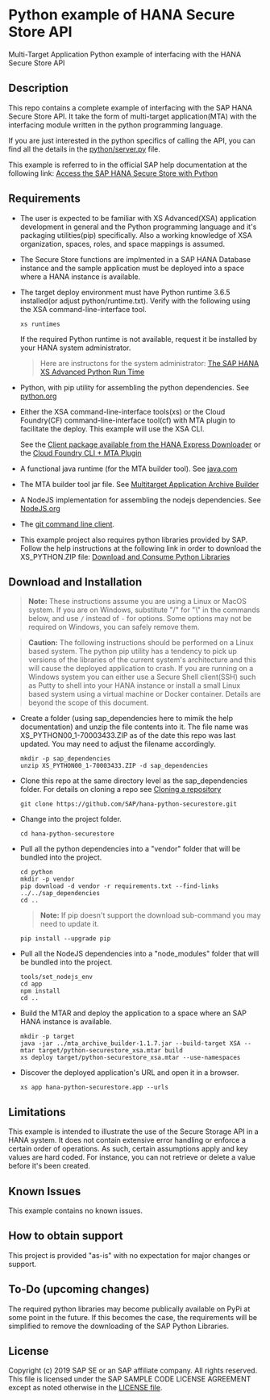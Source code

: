 # Python example of HANA Secure Store API
Multi-Target Application Python example of interfacing with the HANA Secure Store API

## Description

This repo contains a complete example of interfacing with the SAP HANA Secure Store API.  It take the form of multi-target application(MTA) with the interfacing module written in the python programming language.  

If you are just interested in the python specifics of calling the API, you can find all the details in the [python/server.py](python/server.py) file.

This example is referred to in the official SAP help documentation at the following link: [Access the SAP HANA Secure Store with Python](https://help.sap.com/viewer/DRAFT/4505d0bdaf4948449b7f7379d24d0f0d/2.0.04/en-US/0d07ee1462c141beb8a86a92bc9cb92e.html)

## Requirements

- The user is expected to be familiar with XS Advanced(XSA) application development in general and the Python programming language  and it's packaging utilities(pip) specifically.  Also a working knowledge of XSA organization, spaces, roles, and space mappings is assumed.

- The Secure Store functions are implmented in a SAP HANA Database instance and the sample application must be deployed into a space where a HANA instance is available.  

- The target deploy environment must have Python runtime 3.6.5 installed(or adjust python/runtime.txt).  Verify with the following using the XSA command-line-interface tool.

    ```
    xs runtimes
    ```

   If the required Python runtime is not available, request it be installed by your HANA system administrator.  
   
   >  Here are instructons for the system administrator: [The SAP HANA XS Advanced Python Run Time](https://help.sap.com/viewer/DRAFT/4505d0bdaf4948449b7f7379d24d0f0d/2.0.03/en-US/8d786ec8ab964145a7453c1f53f452db.html)

- Python, with pip utility for assembling the python dependencies.  See [python.org](https://www.python.org/)

- Either the XSA command-line-interface tools(xs) or the Cloud Foundry(CF) command-line-interface tool(cf) with MTA plugin to facilitate the deploy.  This example will use the XSA CLI. 

    See the [Client package available from the HANA Express Downloader](https://www.sap.com/cmp/ft/crm-xu16-dat-hddedft/index.html) or the [Cloud Foundry CLI + MTA Plugin](https://github.com/cloudfoundry-incubator/multiapps-cli-plugin)

- A functional java runtime (for the MTA builder tool).  See [java.com](https://www.java.com/en/download/)

- The MTA builder tool jar file.  See [Multitarget Application Archive Builder](https://help.sap.com/viewer/58746c584026430a890170ac4d87d03b/Cloud/en-US/ba7dd5a47b7a4858a652d15f9673c28d.html) 

- A  NodeJS implementation for assembling the nodejs dependencies. See [NodeJS.org](https://nodejs.org/en/)

- The [git command line client](https://git-scm.com/book/en/v2/Getting-Started-Installing-Git).

- This example project also requires python libraries provided by SAP. Follow the help instructions at the following link in order to download the XS_PYTHON.ZIP file:  [Download and Consume Python Libraries](https://help.sap.com/viewer/4505d0bdaf4948449b7f7379d24d0f0d/2.0.03/en-US/842824f04d654ceeaf5168da663a65ce.html)



## Download and Installation

>  **Note:**  These instructions assume you are using a Linux or MacOS system.  If you are on Windows, substitute "/" for "\\" in the commands below, and use `/` instead of `-` for options.  Some options may not be required on Windows, you can safely remove them.

> **Caution:** The following instructions should be performed on a Linux based system.  The python pip utility has a tendency to pick up versions of the libraries of the current system's architecture and this will cause the deployed application to crash.  If you are running on a Windows system you can either use a Secure Shell client(SSH) such as Putty to shell into your HANA instance or install a small Linux based system using a virtual machine or Docker container.  Details are beyond the scope of this document. 

- Create a folder (using sap_dependencies here to mimik the help documentation) and unzip the file contents into it.
The file name was XS_PYTHON00_1-70003433.ZIP as of the date this repo was last updated.  You may need to adjust the filename accordingly.

    ```
    mkdir -p sap_dependencies
    unzip XS_PYTHON00_1-70003433.ZIP -d sap_dependencies
    ```

- Clone this repo at the same directory level as the sap_dependencies folder.  For details on cloning a repo see [Cloning a repository](https://help.github.com/articles/cloning-a-repository/)
    ```
    git clone https://github.com/SAP/hana-python-securestore.git
    ```

- Change into the project folder.
    ```
    cd hana-python-securestore
    ```



- Pull all the python dependencies into a "vendor" folder that will be bundled into the project.
    ```
    cd python
    mkdir -p vendor
    pip download -d vendor -r requirements.txt --find-links ../../sap_dependencies
    cd ..
    ```
    
    > **Note:** If pip doesn't support the download sub-command you may need to update it.
    ```
    pip install --upgrade pip  
    ```

- Pull all the NodeJS dependencies into a "node_modules" folder that will be bundled into the project.
    ```
    tools/set_nodejs_env
    cd app
    npm install
    cd ..
    ```

- Build the MTAR and deploy the application to a space where an SAP HANA instance is available.
    ```
    mkdir -p target
    java -jar ../mta_archive_builder-1.1.7.jar --build-target XSA --mtar target/python-securestore_xsa.mtar build
    xs deploy target/python-securestore_xsa.mtar --use-namespaces
    ```

- Discover the deployed application's URL and open it in a browser.
    ```
    xs app hana-python-securestore.app --urls
    ```

## Limitations

This example is intended to illustrate the use of the Secure Storage API in a HANA system.  It does not contain extensive error handling or enforce a certain order of operations.  As such, certain assumptions apply and key values are hard coded.  For instance, you can not retrieve or delete a value before it's been created.

## Known Issues

This example contains no known issues.

## How to obtain support

This project is provided "as-is" with no expectation for major changes or support.

## To-Do (upcoming changes)

The required python libraries may become publically available on PyPi at some point in the future.  If this becomes the case, the requirements will be simplified to remove the downloading of the SAP Python Libraries.

## License
 Copyright (c) 2019 SAP SE or an SAP affiliate company. All rights reserved.
 This file is licensed under the SAP SAMPLE CODE LICENSE AGREEMENT except as noted otherwise in the [LICENSE file](LICENSE).
